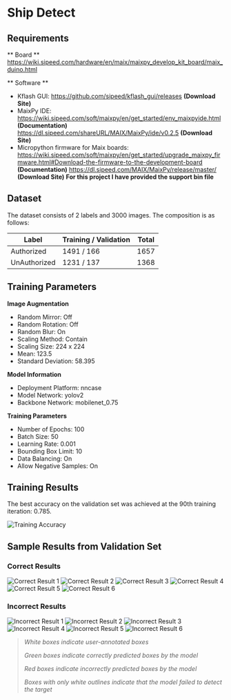 # Ship Detect
## Requirements

** Board **
https://wiki.sipeed.com/hardware/en/maix/maixpy_develop_kit_board/maix_duino.html

** Software **
- Kflash GUI: https://github.com/sipeed/kflash_gui/releases **(Download Site)**
- MaixPy IDE: https://wiki.sipeed.com/soft/maixpy/en/get_started/env_maixpyide.html **(Documentation)**
              https://dl.sipeed.com/shareURL/MAIX/MaixPy/ide/v0.2.5 **(Download Site)**
- Micropython firmware for Maix boards: https://wiki.sipeed.com/soft/maixpy/en/get_started/upgrade_maixpy_firmware.html#Download-the-firmware-to-the-development-board **(Documentation)**
                                        https://dl.sipeed.com/MAIX/MaixPy/release/master/ **(Download Site)**
                                      **For this project I have provided the support bin file**

## Dataset

The dataset consists of 2 labels and 3000 images. The composition is as follows:

| Label         | Training / Validation | Total |
| ------------- | --------------------- | ----- |
| Authorized    | 1491 / 166            | 1657  |
| UnAuthorized  | 1231 / 137            | 1368  |

## Training Parameters

**Image Augmentation**
- Random Mirror: Off
- Random Rotation: Off
- Random Blur: On
- Scaling Method: Contain
- Scaling Size: 224 x 224
- Mean: 123.5
- Standard Deviation: 58.395

**Model Information**
- Deployment Platform: nncase
- Model Network: yolov2
- Backbone Network: mobilenet_0.75

**Training Parameters**
- Number of Epochs: 100
- Batch Size: 50
- Learning Rate: 0.001
- Bounding Box Limit: 10
- Data Balancing: On
- Allow Negative Samples: On

## Training Results

The best accuracy on the validation set was achieved at the 90th training iteration: 0.785.

![Training Accuracy](https://github.com/Shardul774/Ship_detect/blob/main/Img/loss_acc.png)

## Sample Results from Validation Set

### Correct Results

![Correct Result 1](https://github.com/Shardul774/Ship_detect/blob/main/Img/download.jpeg)
![Correct Result 2](https://github.com/Shardul774/Ship_detect/blob/main/Img/download%205.jpeg)
![Correct Result 3](https://github.com/Shardul774/Ship_detect/blob/main/Img/download%206.jpeg)
![Correct Result 4](https://github.com/Shardul774/Ship_detect/blob/main/Img/download%204.jpeg)
![Correct Result 5](https://github.com/Shardul774/Ship_detect/blob/main/Img/download%203.jpeg)
![Correct Result 6](https://github.com/Shardul774/Ship_detect/blob/main/Img/download%202.jpeg)

### Incorrect Results

![Incorrect Result 1](https://github.com/Shardul774/Ship_detect/blob/main/Img/download%20(1).jpeg)
![Incorrect Result 2](https://github.com/Shardul774/Ship_detect/blob/main/Img/download%20(2).jpeg)
![Incorrect Result 3](https://github.com/Shardul774/Ship_detect/blob/main/Img/download%20(3).jpeg)
![Incorrect Result 4](https://github.com/Shardul774/Ship_detect/blob/main/Img/download%20(4).jpeg)
![Incorrect Result 5](https://github.com/Shardul774/Ship_detect/blob/main/Img/download%20(5).jpeg)
![Incorrect Result 6](https://github.com/Shardul774/Ship_detect/blob/main/Img/download%20(6).jpeg)

> *White boxes indicate user-annotated boxes*
>
> *Green boxes indicate correctly predicted boxes by the model*
>
> *Red boxes indicate incorrectly predicted boxes by the model*
>
> *Boxes with only white outlines indicate that the model failed to detect the target*
